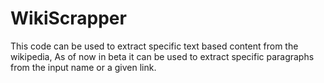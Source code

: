 # WikiScrapper
This code can be used to extract specific text based content from the wikipedia, As of now in beta it can 
be used to extract specific paragraphs from the input name or a given link.
